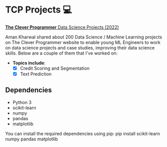 # TCP Projects 💻

[**The Clever Programmer** Data Science Projects (2022)](https://thecleverprogrammer.com/2022/03/09/data-science-projects/)

Aman Kharwal shared about 200 Data Science / Machine Learning projects on The Clever Programmer website to enable young ML Engineers to work on data science projects and case studies, improving their data science skills. Below are a couple of them that I've worked on:

+ **Topics include**:
  - [x] Credit Scoring and Segmentation
  - [x] Text Prediction

## Dependencies
- Python 3
- scikit-learn
- numpy
- pandas
- matplotlib

You can install the required dependencies using pip:
pip install scikit-learn numpy pandas matplotlib
